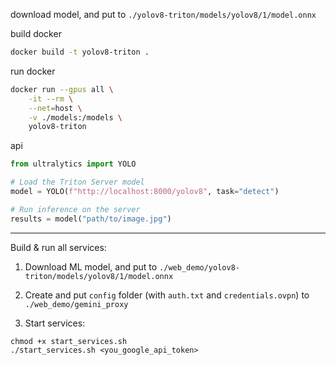 download model, and put to `./yolov8-triton/models/yolov8/1/model.onnx`

build docker
```bash
docker build -t yolov8-triton .
```
run docker

```bash
docker run --gpus all \
    -it --rm \
    --net=host \
    -v ./models:/models \
    yolov8-triton
```

api
```python
from ultralytics import YOLO

# Load the Triton Server model
model = YOLO(f"http://localhost:8000/yolov8", task="detect")

# Run inference on the server
results = model("path/to/image.jpg")

```

-------------------------------------------------

Build & run all services:

1. Download ML model, and put to `./web_demo/yolov8-triton/models/yolov8/1/model.onnx`
2. Create and put ```config``` folder (with ```auth.txt``` and ```credentials.ovpn```) to ```./web_demo/gemini_proxy```

3. Start services:
```
chmod +x start_services.sh
./start_services.sh <you_google_api_token>

```
